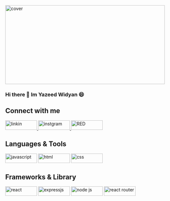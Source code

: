  <img width="100%" height="250px" src="https://res.cloudinary.com/dxg8ehdcq/image/upload/v1665602412/Yazeed_Widyan_tspdyf.png" alt="cover">





### Hi there 👋 Im Yazeed Widyan :smile:


## Connect with me


<a href="https://www.linkedin.com/in/yazeedwidyan/" target="_blank" rel="noopener noreferrer">
 <img width="100px" height="30px" src="https://img.shields.io/badge/LinkedIn-0077B5?style=for-the-badge&logo=linkedin&logoColor=white" alt="linkin">
 </a>
 
 <a href="https://www.instagram.com/yazeedwidyan/" target="_blank" rel="noopener noreferrer">
 <img width="100px" height="30px" src="https://img.shields.io/badge/Instagram-E4405F?style=for-the-badge&logo=instagram&logoColor=white" alt="instgram">
 </a>
 
 <a href="https://www.facebook.com/yazeed.widyan17/" target="_blank" rel="noopener noreferrer">
 <img width="100px" height="30px" src="https://img.shields.io/badge/Facebook-1877F2?style=for-the-badge&logo=facebook&logoColor=white" alt="RED">
 </a>
 
 ## Languages & Tools
 

 <p>
  <img width="100px" height="30px" src="https://img.shields.io/badge/JavaScript-323330?style=for-the-badge&logo=javascript&logoColor=F7DF1E" alt="javascript">
 
 <img width="100px" height="30px" src="https://img.shields.io/badge/HTML5-E34F26?style=for-the-badge&logo=html5&logoColor=white" alt="html">
 
 <img width="100px" height="30px" src="https://img.shields.io/badge/CSS3-1572B6?style=for-the-badge&logo=css3&logoColor=white" alt="css">
 
</p>


 ## Frameworks & Library


 <p>
  <img width="100px" height="30px" src="https://img.shields.io/badge/React-20232A?style=for-the-badge&logo=react&logoColor=61DAFB" alt="react">
 
 <img width="100px" height="30px" src="https://img.shields.io/badge/Express.js-000000?style=for-the-badge&logo=express&logoColor=white" alt="expressjs">
 
 <img width="100px" height="30px" src="https://img.shields.io/badge/Node.js-339933?style=for-the-badge&logo=nodedotjs&logoColor=white" alt="node js">
 
 <img width="100px" height="30px" src="https://img.shields.io/badge/React_Router-CA4245?style=for-the-badge&logo=react-router&logoColor=white" alt="react router">
 

 
</p>


 


<!--
**YazeedWidyan/YazeedWidyan** is a ✨ _special_ ✨ repository because its `README.md` (this file) appears on your GitHub profile.

Here are some ideas to get you started:

- 🔭 I’m currently working on ...
- 🌱 I’m currently learning ...
- 👯 I’m looking to collaborate on ...
- 🤔 I’m looking for help with ...
- 💬 Ask me about ...
- 📫 How to reach me: ...
- 😄 Pronouns: ...
- ⚡ Fun fact: ....
-->

